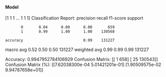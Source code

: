 #### Model
[1 1 1 ... 1 1 1]
Classification Report:
              precision    recall  f1-score   support

           0       0.04      0.00      0.00       659
           1       0.99      1.00      1.00    130568

    accuracy                           0.99    131227
   macro avg       0.52      0.50      0.50    131227
weighted avg       0.99      0.99      0.99    131227

Accuracy: 0.9947952784106929
Confusion Matrix:
[[     1    658]
 [    25 130543]]
Confusion Matrix (%):
[[7.62038300e-04 5.01421201e-01]
 [1.90509575e-02 9.94787658e+01]]
